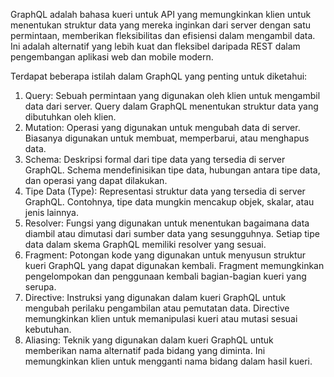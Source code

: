 GraphQL adalah bahasa kueri untuk API yang memungkinkan klien untuk menentukan struktur data yang mereka inginkan dari server dengan satu permintaan, memberikan fleksibilitas dan efisiensi dalam mengambil data. Ini adalah alternatif yang lebih kuat dan fleksibel daripada REST dalam pengembangan aplikasi web dan mobile modern.

Terdapat beberapa istilah dalam GraphQL yang penting untuk diketahui:

1. Query: Sebuah permintaan yang digunakan oleh klien untuk mengambil data dari server. Query dalam GraphQL menentukan struktur data yang dibutuhkan oleh klien.
2. Mutation: Operasi yang digunakan untuk mengubah data di server. Biasanya digunakan untuk membuat, memperbarui, atau menghapus data.
3. Schema: Deskripsi formal dari tipe data yang tersedia di server GraphQL. Schema mendefinisikan tipe data, hubungan antara tipe data, dan operasi yang dapat dilakukan.
4. Tipe Data (Type): Representasi struktur data yang tersedia di server GraphQL. Contohnya, tipe data mungkin mencakup objek, skalar, atau jenis lainnya.
5. Resolver: Fungsi yang digunakan untuk menentukan bagaimana data diambil atau dimutasi dari sumber data yang sesungguhnya. Setiap tipe data dalam skema GraphQL memiliki resolver yang sesuai.
6. Fragment: Potongan kode yang digunakan untuk menyusun struktur kueri GraphQL yang dapat digunakan kembali. Fragment memungkinkan pengelompokan dan penggunaan kembali bagian-bagian kueri yang serupa.
7. Directive: Instruksi yang digunakan dalam kueri GraphQL untuk mengubah perilaku pengambilan atau pemutatan data. Directive memungkinkan klien untuk memanipulasi kueri atau mutasi sesuai kebutuhan.
8. Aliasing: Teknik yang digunakan dalam kueri GraphQL untuk memberikan nama alternatif pada bidang yang diminta. Ini memungkinkan klien untuk mengganti nama bidang dalam hasil kueri.
